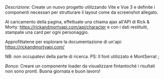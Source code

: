 *Descrizione:*
Create un nuovo progetto utilizzando Vite e Vue 3 e definite i componenti necessari per strutturare il layout come da screenshot allegato.

Al caricamento della pagina, effettuate una chiama ajax all'API di Rick & Morty:
https://rickandmortyapi.com/api/character
e con i dati restituiti, stampate una card per ogni personaggio.

Approfittatene per esplorare la documentazione di un'api:
https://rickandmortyapi.com/

NB: non occupatevi della parte di ricerca.
PS: Il font utilizzato è MontSerrat ;

*Bonus:*
Creare un componente loader da visualizzare fintantoché i risultati non sono pronti.
Buona giornata e buon lavoro!
